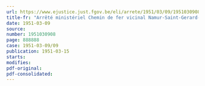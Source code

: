 ```yaml
---
url: https://www.ejustice.just.fgov.be/eli/arrete/1951/03/09/1951030908/justel
title-fr: "Arrêté ministériel Chemin de fer vicinal Namur-Saint-Gerard-Profondeville. Modification au tableau des distances."
date: 1951-03-09
source:
number: 1951030908
page: 888888
case: 1951-03-09/09
publication: 1951-03-15
starts:
modifies:
pdf-original:
pdf-consolidated:
---
```


